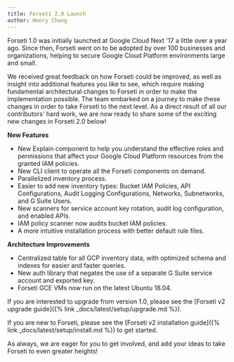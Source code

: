 ```yaml
---
title: Forseti 2.0 Launch
author: Henry Chang
---
```

Forseti 1.0 was initially launched at Google Cloud Next '17 a little over a year
ago. Since then, Forseti went on to be adopted by over 100 businesses and
organizations, helping to secure Google Cloud Platform environments large
and small.

We received great feedback on how Forseti could be improved, as well as insight
into additional features you like to see, which require making fundamental
architectural changes to Forseti in order to make the implementation possible.
The team embarked on a journey to make these changes in order to take Forseti to
the next level. As a direct result of all our contributors' hard work, we are
now ready to share some of the exciting new changes in Forseti 2.0 below!

__New Features__
* New Explain component to help you understand the effective roles and
permissions that affect your Google Cloud Platform resources from the
granted IAM policies.
* New CLI client to operate all the Forseti components on demand.
* Parallelized inventory process.
* Easier to add new inventory types: Bucket IAM Policies, API Configurations,
Audit Logging Configurations, Networks, Subnetworks, and G Suite Users.
* New scanners for service account key rotation, audit log configuration,
and enabled APIs.
* IAM policy scanner now audits bucket IAM policies.
* A more intuitive installation process with better default rule files.

__Architecture Improvements__
* Centralized table for all GCP inventory data, with optimized schema and
indexes for easier and faster queries.
* New auth library that negates the use of a separate G Suite service
account and exported key.
* Forseti GCE VMs now run on the latest Ubuntu 18.04.

If you are interested to upgrade from version 1.0, please see the
[Forseti v2 upgrade guide]({% link _docs/latest/setup/upgrade.md %}).


If you are new to Forseti, please see the [Forseti v2 installation guide]({% link _docs/latest/setup/install.md %}) to get started.

As always, we are eager for you to get involved, and add your ideas to take
Forseti to even greater heights!
